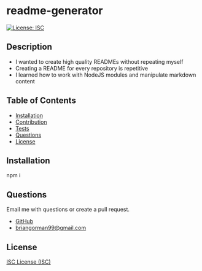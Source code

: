 # readme-generator

[![License: ISC](https://img.shields.io/badge/License-ISC-blue.svg)](https://opensource.org/licenses/ISC)

## Description

- I wanted to create high quality READMEs without repeating myself
- Creating a README for every repository is repetitive
- I learned how to work with NodeJS modules and manipulate markdown content

## Table of Contents

- [Installation](#installation)
- [Contribution](#contribution)
- [Tests](#tests)
- [Questions](#questions)
- [License](#license)

## Installation

npm i

## Questions

Email me with questions or create a pull request.

- [GitHub](https://github.com/gormanbrian)
- [briangorman99@gmail.com](mailto:briangorman99@gmail.com)

## License

[ISC License (ISC)](https://opensource.org/licenses/ISC)
